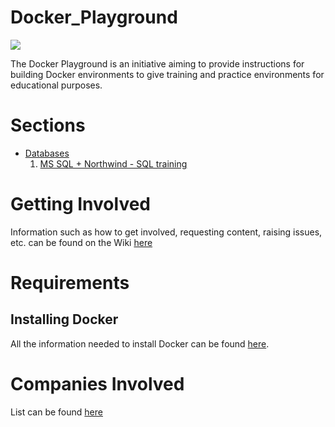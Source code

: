 # Docker_Playground

![](https://upload.wikimedia.org/wikipedia/commons/thumb/4/4e/Docker_%28container_engine%29_logo.svg/2000px-Docker_%28container_engine%29_logo.svg.png)

The Docker Playground is an initiative aiming to provide instructions for building Docker environments to give training and practice environments for educational purposes.

# Sections

* [Databases](https://github.com/spartaglobal/Docker_Playground/tree/master/Databases)
    1. [MS SQL + Northwind - SQL training](https://github.com/spartaglobal/Docker_Playground/tree/master/Databases/MSSQL_Northwind)
    
# Getting Involved

Information such as how to get involved, requesting content, raising issues, etc. can be found on the Wiki [here](https://github.com/spartaglobal/Docker_Playground/wiki)


# Requirements

## Installing Docker

All the information needed to install Docker can be found [here](https://docs.docker.com/install/). 


# Companies Involved

List can be found [here](https://github.com/spartaglobal/Docker_Playground/wiki/Companies-Involved)

